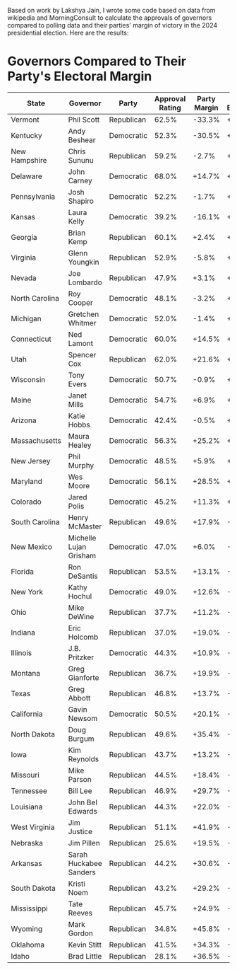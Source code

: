 Based on work by Lakshya Jain, I wrote some code based on data from wikipedia and MorningConsult to calculate the approvals of governors compared to polling data and their parties' margin of victory in the 2024 presidential election.
Here are the results:

# Governors Compared to Their Party's Electoral Margin

| State          | Governor               | Party      | Approval Rating | Party Margin | vs Expected | Number of Polls |
| -------------- | ---------------------- | ---------- | --------------- | ------------ | ----------- | --------------- |
| Vermont        | Phil Scott             | Republican | 62.5%           | -33.3%       | +65.1%      | 4               |
| Kentucky       | Andy Beshear           | Democratic | 52.3%           | -30.5%       | +54.2%      | 2               |
| New Hampshire  | Chris Sununu           | Republican | 59.2%           | -2.7%        | +29.2%      | 11              |
| Delaware       | John Carney            | Democratic | 68.0%           | +14.7%       | +28.3%      | 1\*             |
| Pennsylvania   | Josh Shapiro           | Democratic | 52.2%           | -1.7%        | +27.6%      | 8               |
| Kansas         | Laura Kelly            | Democratic | 39.2%           | -16.1%       | +25.7%      | 1\*             |
| Georgia        | Brian Kemp             | Republican | 60.1%           | +2.4%        | +22.5%      | 2               |
| Virginia       | Glenn Youngkin         | Republican | 52.9%           | -5.8%        | +21.4%      | 13              |
| Nevada         | Joe Lombardo           | Republican | 47.9%           | +3.1%        | +18.6%      | 3               |
| North Carolina | Roy Cooper             | Democratic | 48.1%           | -3.2%        | +14.8%      | 15              |
| Michigan       | Gretchen Whitmer       | Democratic | 52.0%           | -1.4%        | +14.5%      | 9               |
| Connecticut    | Ned Lamont             | Democratic | 60.0%           | +14.5%       | +12.5%      | 1\*             |
| Utah           | Spencer Cox            | Republican | 62.0%           | +21.6%       | +11.7%      | 3               |
| Wisconsin      | Tony Evers             | Democratic | 50.7%           | -0.9%        | +10.7%      | 4               |
| Maine          | Janet Mills            | Democratic | 54.7%           | +6.9%        | +9.4%       | 6               |
| Arizona        | Katie Hobbs            | Democratic | 42.4%           | -0.5%        | +6.7%       | 3               |
| Massachusetts  | Maura Healey           | Democratic | 56.3%           | +25.2%       | +4.8%       | 3               |
| New Jersey     | Phil Murphy            | Democratic | 48.5%           | +5.9%        | +3.9%       | 8               |
| Maryland       | Wes Moore              | Democratic | 56.1%           | +28.5%       | +1.8%       | 3               |
| Colorado       | Jared Polis            | Democratic | 45.2%           | +11.3%       | +1.2%       | 2               |
| South Carolina | Henry McMaster         | Republican | 49.6%           | +17.9%       | -1.6%       | 5               |
| New Mexico     | Michelle Lujan Grisham | Democratic | 47.0%           | +6.0%        | -2.0%       | 1\*             |
| Florida        | Ron DeSantis           | Republican | 53.5%           | +13.1%       | -2.7%       | 4               |
| New York       | Kathy Hochul           | Democratic | 49.0%           | +12.6%       | -5.9%       | 10              |
| Ohio           | Mike DeWine            | Republican | 37.7%           | +11.2%       | -6.3%       | 2               |
| Indiana        | Eric Holcomb           | Republican | 37.0%           | +19.0%       | -7.0%       | 1\*             |
| Illinois       | J.B. Pritzker          | Democratic | 44.3%           | +10.9%       | -7.6%       | 2               |
| Montana        | Greg Gianforte         | Republican | 36.7%           | +19.9%       | -9.4%       | 1\*             |
| Texas          | Greg Abbott            | Republican | 46.8%           | +13.7%       | -9.7%       | 9               |
| California     | Gavin Newsom           | Democratic | 50.5%           | +20.1%       | -11.4%      | 11              |
| North Dakota   | Doug Burgum            | Republican | 49.6%           | +35.4%       | -12.1%      | 2               |
| Iowa           | Kim Reynolds           | Republican | 43.7%           | +13.2%       | -12.5%      | 4               |
| Missouri       | Mike Parson            | Republican | 44.5%           | +18.4%       | -12.9%      | 2               |
| Tennessee      | Bill Lee               | Republican | 46.9%           | +29.7%       | -15.5%      | 4               |
| Louisiana      | John Bel Edwards       | Republican | 44.3%           | +22.0%       | -17.7%      | 3               |
| West Virginia  | Jim Justice            | Republican | 51.1%           | +41.9%       | -18.8%      | 2               |
| Nebraska       | Jim Pillen             | Republican | 25.6%           | +19.5%       | -20.3%      | 1\*             |
| Arkansas       | Sarah Huckabee Sanders | Republican | 44.2%           | +30.6%       | -21.3%      | 2               |
| South Dakota   | Kristi Noem            | Republican | 43.2%           | +29.2%       | -22.5%      | 1\*             |
| Mississippi    | Tate Reeves            | Republican | 45.7%           | +24.9%       | -25.2%      | 3               |
| Wyoming        | Mark Gordon            | Republican | 34.8%           | +45.8%       | -27.3%      | 1\*             |
| Oklahoma       | Kevin Stitt            | Republican | 41.5%           | +34.3%       | -29.2%      | 2               |
| Idaho          | Brad Little            | Republican | 28.1%           | +36.5%       | -37.1%      | 1\*             |
